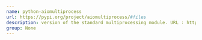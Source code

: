 ```yaml
---
name: python-aiomultiprocess
url: https://pypi.org/project/aiomultiprocess/#files
description: version of the standard multiprocessing module. URL : https://pypi.org/project/aiomultiprocess/#files Groups : None
group: None
---
```

